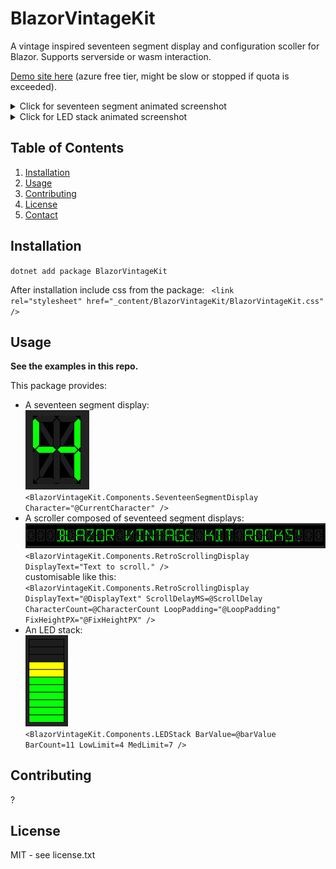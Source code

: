 # BlazorVintageKit

A vintage inspired seventeen segment display and configuration scoller for Blazor. Supports serverside or wasm interaction.

<a href="https://blazorvintagekit-gjefahhff5dng7dg.uksouth-01.azurewebsites.net/">Demo site here</a> (azure free tier, might be slow or stopped if quota is exceeded).

<details>
  <summary>Click for seventeen segment animated screenshot</summary>
  <p> <img src="media/BVKSS.gif" alt="Seventeen Segment Scroller animation" /> </p>
</details>
<details>
  <summary>Click for LED stack animated screenshot</summary>
  <p> <img src="media/BVKLS.gif" alt="LED Stack animation" /> </p>
</details>

## Table of Contents

1. [Installation](#installation)
2. [Usage](#usage)
3. [Contributing](#contributing)
4. [License](#license)
5. [Contact](#contact)

## Installation

<code>dotnet add package BlazorVintageKit</code>

After installation include css from the package:
<code> &lt;link rel="stylesheet" href="_content/BlazorVintageKit/BlazorVintageKit.css" /> </code>

## Usage
**See the examples in this repo.**

This package provides:

* A seventeen segment display:<br>
	<img src="media/SeventeenSegment.png" alt="Seventeen Segment Display" /><br>
	<code><BlazorVintageKit.Components.SeventeenSegmentDisplay Character="@CurrentCharacter" /></code>
* A scroller composed of seventeed segment displays:
	<img src="media/Scroller.png" alt="Seventeen Segment Scroller" /><br>
	<code><BlazorVintageKit.Components.RetroScrollingDisplay DisplayText="Text to scroll." /></code><br>
	customisable like this:<br>
	<code><BlazorVintageKit.Components.RetroScrollingDisplay DisplayText="@DisplayText" ScrollDelayMS=@ScrollDelay CharacterCount=@CharacterCount LoopPadding="@LoopPadding" FixHeightPX="@FixHeightPX" /></code>
* An LED stack:<br>
	<img src="media/LEDStack.png" alt="LED Stack" /><br>
	<code><BlazorVintageKit.Components.LEDStack BarValue=@barValue BarCount=11 LowLimit=4 MedLimit=7 /></code>
## Contributing
?

## License
MIT - see license.txt

